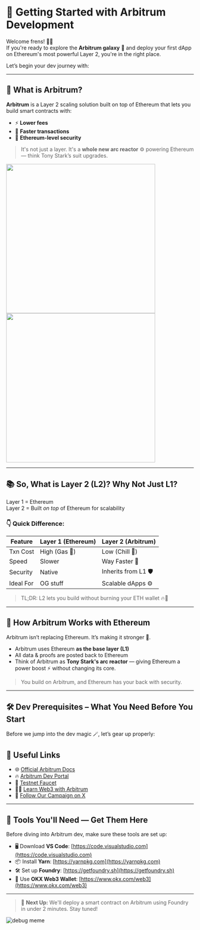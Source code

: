 # 🚀 Getting Started with Arbitrum Development

Welcome frens! 🧑‍🚀  
If you're ready to explore the **Arbitrum galaxy** 🌌 and deploy your first dApp on Ethereum's most powerful Layer 2, you're in the right place.

Let’s begin your dev journey with:

---

## 🧠 What is Arbitrum?

**Arbitrum** is a Layer 2 scaling solution built on top of Ethereum that lets you build smart contracts with:
- ⚡ **Lower fees**
- 🚀 **Faster transactions**
- 🔐 **Ethereum-level security**

> It's not just a layer. It's a **whole new arc reactor** ⚙️ powering Ethereum — think Tony Stark’s suit upgrades.

<img src="https://github.com/user-attachments/assets/f2894764-6df7-45db-aed1-28bf4dae2648" width="400"/>
<br>
<img src="https://github.com/user-attachments/assets/1d78fd76-3107-4fb0-8c4b-9c5ea4159d66" width="400"/>



---

## 📚 So, What is Layer 2 (L2)? Why Not Just L1?

Layer 1 = Ethereum  
Layer 2 = Built *on top* of Ethereum for scalability

### 👇 Quick Difference:

| Feature              | Layer 1 (Ethereum) | Layer 2 (Arbitrum) |
|----------------------|-------------------|--------------------|
| Txn Cost             | High (Gas 🤑)      | Low (Chill 🧊)      |
| Speed                | Slower            | Way Faster 🚀       |
| Security             | Native            | Inherits from L1 🛡 |
| Ideal For            | OG stuff          | Scalable dApps ⚙️  |

> TL;DR: L2 lets you build without burning your ETH wallet 🔥💸

---

## 🌉 How Arbitrum Works with Ethereum

Arbitrum isn’t replacing Ethereum. It’s making it stronger 💪.

- Arbitrum uses Ethereum **as the base layer (L1)**
- All data & proofs are posted back to Ethereum
- Think of Arbitrum as **Tony Stark's arc reactor** — giving Ethereum a power boost ⚡ without changing its core.

> You build on Arbitrum, and Ethereum has your back with security.

---

## 🛠️ Dev Prerequisites – What You Need Before You Start

Before we jump into the dev magic 🪄, let’s gear up properly:

## 🔗 Useful Links

- 🌐 [Official Arbitrum Docs](https://docs.arbitrum.io/)
- 🔥 [Arbitrum Dev Portal](https://portal.arbitrum.io/)
- 🧪 [Testnet Faucet](https://faucet.quicknode.com/arbitrum/goerli)
- 👨‍🏫 [Learn Web3 with Arbitrum](https://arbitrum.io/education/)
- 🎯 [Follow Our Campaign on X](https://x.com/HackTourIND)

---

## 🧰 Tools You'll Need — Get Them Here

Before diving into Arbitrum dev, make sure these tools are set up:

- 🖥️ Download **VS Code**: [https://code.visualstudio.com](https://code.visualstudio.com)
- 📦 Install **Yarn**: [https://yarnpkg.com](https://yarnpkg.com)
- 🛠️ Set up **Foundry**: [https://getfoundry.sh](https://getfoundry.sh)
- 🦊 Use **OKX Web3 Wallet**: [https://www.okx.com/web3](https://www.okx.com/web3)

---

> 📢 **Next Up:** We'll deploy a smart contract on Arbitrum using Foundry in under 2 minutes. Stay tuned!

![debug meme](https://i.pinimg.com/originals/86/d1/76/86d1767ba3ecb6af8df3e4e5dda376eb.gif)

